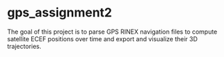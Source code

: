 # gps_assignment2
The goal of this project is to parse GPS RINEX navigation files to compute satellite ECEF positions over time and export and visualize their 3D trajectories.
